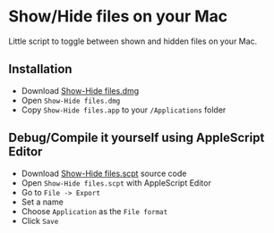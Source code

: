 # Show/Hide files on your Mac

Little script to toggle between shown and hidden files on your Mac.

## Installation

* Download [Show-Hide files.dmg](https://github.com/hiulit/show-hide-files-script-mac/blob/master/Show-Hide%20files.dmg?raw=true)
* Open `Show-Hide files.dmg`
* Copy `Show-Hide files.app` to your `/Applications` folder

## Debug/Compile it yourself using AppleScript Editor

* Download [Show-Hide files.scpt](https://github.com/hiulit/show-hide-files-script-mac/blob/master/Show-Hide%20files.scpt?raw=true) source code
* Open `Show-Hide files.scpt` with AppleScript Editor
* Go to `File -> Export`
* Set a name
* Choose `Application` as the `File format`
* Click `Save`
